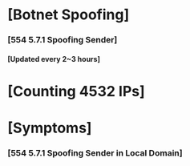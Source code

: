 # [Botnet Spoofing]
### [554 5.7.1 Spoofing Sender]
#### [Updated every 2~3 hours]

# [Counting 4532 IPs]

# [Symptoms] 
###   [554 5.7.1 Spoofing Sender in Local Domain]
